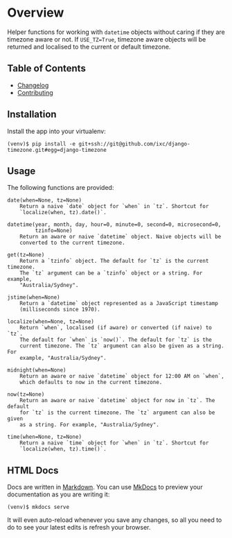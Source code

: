 # Overview

Helper functions for working with `datetime` objects without caring if they are
timezone aware or not. If `USE_TZ=True`, timezone aware objects will be
returned and localised to the current or default timezone.

## Table of Contents

  * [Changelog]
  * [Contributing]

## Installation

Install the app into your virtualenv:

    (venv)$ pip install -e git+ssh://git@github.com/ixc/django-timezone.git#egg=django-timezone

## Usage

The following functions are provided:

    date(when=None, tz=None)
        Return a naive `date` object for `when` in `tz`. Shortcut for
        `localize(when, tz).date()`.

    datetime(year, month, day, hour=0, minute=0, second=0, microsecond=0,
             tzinfo=None)
        Return an aware or naive `datetime` object. Naive objects will be
        converted to the current timezone.

    get(tz=None)
        Return a `tzinfo` object. The default for `tz` is the current timezone.
        The `tz` argument can be a `tzinfo` object or a string. For example,
        "Australia/Sydney".

    jstime(when=None)
        Return a `datetime` object represented as a JavaScript timestamp
        (milliseconds since 1970).

    localize(when=None, tz=None)
        Return `when`, localised (if aware) or converted (if naive) to `tz`.
        The default for `when` is `now()`. The default for `tz` is the
        current timezone. The `tz` argument can also be given as a string. For
        example, "Australia/Sydney".

    midnight(when=None)
        Return an aware or naive `datetime` object for 12:00 AM on `when`,
        which defaults to now in the current timezone.

    now(tz=None)
        Return an aware or naive `datetime` object for now in `tz`. The default
        for `tz` is the current timezone. The `tz` argument can also be given
        as a string. For example, "Australia/Sydney".

    time(when=None, tz=None)
        Return a naive `time` object for `when` in `tz`. Shortcut for
        `localize(when, tz).time()`.

## HTML Docs

Docs are written in [Markdown]. You can use [MkDocs] to preview your
documentation as you are writing it:

    (venv)$ mkdocs serve

It will even auto-reload whenever you save any changes, so all you need to do
to see your latest edits is refresh your browser.

[Changelog]: changelog.md
[Contributing]: contributing.md
[Markdown]: http://daringfireball.net/projects/markdown/
[MkDocs]: http://mkdocs.org
